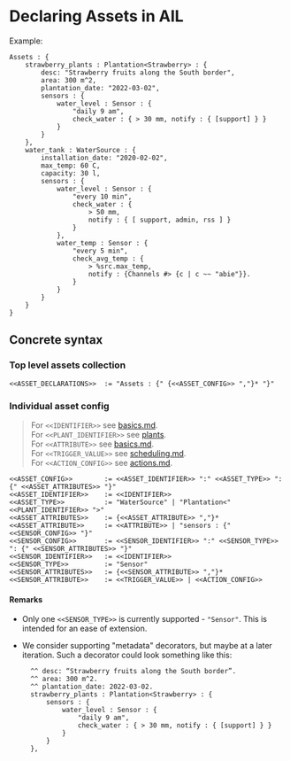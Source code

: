 # Declaring Assets in AIL

Example:

```plaintext
Assets : {
    strawberry_plants : Plantation<Strawberry> : {
        desc: "Strawberry fruits along the South border",
        area: 300 m^2,
        plantation_date: "2022-03-02",
        sensors : {
            water_level : Sensor : {
                "daily 9 am",
                check_water : { > 30 mm, notify : { [support] } }
            }
        }
    },
    water_tank : WaterSource : {
        installation_date: "2020-02-02",
        max_temp: 60 C, 
        capacity: 30 l,
        sensors : {
            water_level : Sensor : {
                "every 10 min", 
                check_water : {
                    > 50 mm,
                    notify : { [ support, admin, rss ] } 
                }
            }, 
            water_temp : Sensor : {
                "every 5 min",
                check_avg_temp : {
                    > %src.max_temp,
                    notify : {Channels #> {c | c ~~ "abie"}}.
                }
            }
        }
    }
}
```

## Concrete syntax

### Top level assets collection

```plaintext
<<ASSET_DECLARATIONS>>  := "Assets : {" {<<ASSET_CONFIG>> ","}* "}"
```

### Individual asset config

> For `<<IDENTIFIER>>` see [basics.md](./basics.md).  
> For `<<PLANT_IDENTIFIER>>` see [plants](./plants.md).  
> For `<<ATTRIBUTE>>` see [basics.md](./basics.md).  
> For `<<TRIGGER_VALUE>>` see [scheduling.md](./scheduling.md).  
> For `<<ACTION_CONFIG>>` see [actions.md](./actions.md).  

```f#
<<ASSET_CONFIG>>        := <<ASSET_IDENTIFIER>> ":" <<ASSET_TYPE>> ": {" <<ASSET_ATTRIBUTES>> "}"
<<ASSET_IDENTIFIER>>    := <<IDENTIFIER>>
<<ASSET_TYPE>>          := "WaterSource" | "Plantation<" <<PLANT_IDENTIFIER>> ">"
<<ASSET_ATTRIBUTES>>    := {<<ASSET_ATTRIBUTE>> ","}*
<<ASSET_ATTRIBUTE>>     := <<ATTRIBUTE>> | "sensors : {" <<SENSOR_CONFIG>> "}"
<<SENSOR_CONFIG>>       := <<SENSOR_IDENTIFIER>> ":" <<SENSOR_TYPE>> ": {" <<SENSOR_ATTRIBUTES>> "}"
<<SENSOR_IDENTIFIER>>   := <<IDENTIFIER>>
<<SENSOR_TYPE>>         := "Sensor"
<<SENSOR_ATTRIBUTES>>   := {<<SENSOR_ATTRIBUTE>> ","}*
<<SENSOR_ATTRIBUTE>>    := <<TRIGGER_VALUE>> | <<ACTION_CONFIG>>
```

#### Remarks

- Only one `<<SENSOR_TYPE>>` is currently supported - `"Sensor"`. This is intended for an ease of extension.
- We consider supporting "metadata" decorators, but maybe at a later iteration.
  Such a decorator could look something like this:

  ```plaintext
    ^^ desc: “Strawberry fruits along the South border”.
    ^^ area: 300 m^2.
    ^^ plantation_date: 2022-03-02.
    strawberry_plants : Plantation<Strawberry> : {
        sensors : {
            water_level : Sensor : {
                "daily 9 am",
                check_water : { > 30 mm, notify : { [support] } }
            }
        }
    },
  ```
